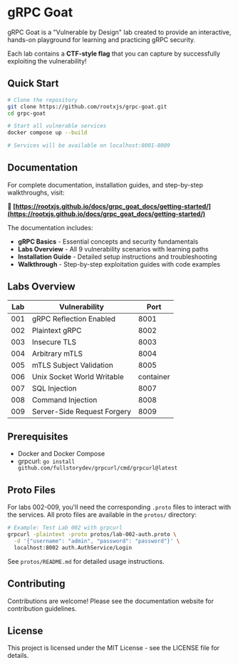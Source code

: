 # gRPC Goat

gRPC Goat is a "Vulnerable by Design" lab created to provide an interactive, hands-on playground for learning and practicing gRPC security.

Each lab contains a **CTF-style flag** that you can capture by successfully exploiting the vulnerability!

## Quick Start

```bash
# Clone the repository
git clone https://github.com/rootxjs/grpc-goat.git
cd grpc-goat

# Start all vulnerable services
docker compose up --build

# Services will be available on localhost:8001-8009
```

## Documentation

For complete documentation, installation guides, and step-by-step walkthroughs, visit:

**📖 [https://rootxjs.github.io/docs/grpc_goat_docs/getting-started/](https://rootxjs.github.io/docs/grpc_goat_docs/getting-started/)**

The documentation includes:
- **gRPC Basics** - Essential concepts and security fundamentals
- **Labs Overview** - All 9 vulnerability scenarios with learning paths
- **Installation Guide** - Detailed setup instructions and troubleshooting
- **Walkthrough** - Step-by-step exploitation guides with code examples

## Labs Overview

| Lab | Vulnerability | Port |
|-----|---------------|------|
| 001 | gRPC Reflection Enabled | 8001 |
| 002 | Plaintext gRPC | 8002 |
| 003 | Insecure TLS | 8003 |
| 004 | Arbitrary mTLS | 8004 |
| 005 | mTLS Subject Validation | 8005 |
| 006 | Unix Socket World Writable | container |
| 007 | SQL Injection | 8007 |
| 008 | Command Injection | 8008 |
| 009 | Server-Side Request Forgery | 8009 |

## Prerequisites

- Docker and Docker Compose
- grpcurl: `go install github.com/fullstorydev/grpcurl/cmd/grpcurl@latest`

## Proto Files

For labs 002-009, you'll need the corresponding `.proto` files to interact with the services. All proto files are available in the `protos/` directory:

```bash
# Example: Test Lab 002 with grpcurl
grpcurl -plaintext -proto protos/lab-002-auth.proto \
  -d '{"username": "admin", "password": "password"}' \
  localhost:8002 auth.AuthService/Login
```

See `protos/README.md` for detailed usage instructions.

## Contributing

Contributions are welcome! Please see the documentation website for contribution guidelines.

## License

This project is licensed under the MIT License - see the LICENSE file for details.
